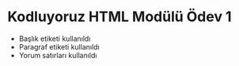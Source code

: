 # Kodluyoruz HTML Modülü Ödev 1

* Başlık etiketi kullanıldı
* Paragraf etiketi kullanıldı
* Yorum satırları kullanıldı
